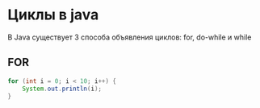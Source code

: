 
# Циклы в java
В Java существует 3 способа объявления циклов: for, do-while и while

## FOR
```java
for (int i = 0; i < 10; i++) {
	System.out.println(i);
}
```
